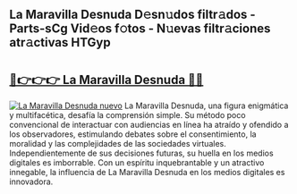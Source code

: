 ## La Maravilla Desnuda D𝚎sn𝚞dos filtr𝚊dos - Parts-sCg Vid𝚎os f𝚘tos - N𝚞evas filtr𝚊ciones atr𝚊ctivas HTGyp

# <h2><a href="http://mbavlui.tromn.icu/?c=La+Maravilla+Desnuda">🔗👉👉👉 La Maravilla Desnuda 🔗🔗</a></h2>

[![La Maravilla Desnuda nuevo](https://i.imgur.com/pEAQMta.gif)](http://mbavlui.tromn.icu/?c=La+Maravilla+Desnuda)
La Maravilla Desnuda, una figura enigmática y multifacética, desafía la comprensión simple. Su método poco convencional de interactuar con audiencias en línea ha atraído y ofendido a los observadores, estimulando debates sobre el consentimiento, la moralidad y las complejidades de las sociedades virtuales. Independientemente de sus decisiones futuras, su huella en los medios digitales es imborrable. Con un espíritu inquebrantable y un atractivo innegable, la influencia de La Maravilla Desnuda en los medios digitales es innovadora.
